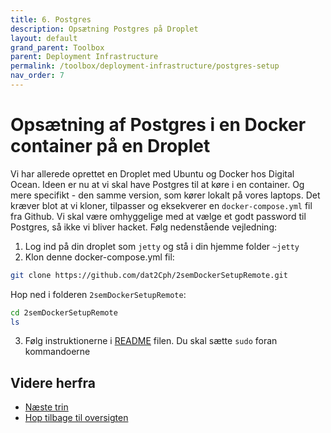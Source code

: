 ```yaml
---
title: 6. Postgres
description: Opsætning Postgres på Droplet
layout: default
grand_parent: Toolbox
parent: Deployment Infrastructure
permalink: /toolbox/deployment-infrastructure/postgres-setup
nav_order: 7
---
```

# Opsætning af Postgres i en Docker container på en Droplet

Vi har allerede oprettet en Droplet med Ubuntu og Docker hos Digital Ocean. Ideen er nu
at vi skal have Postgres til at køre i en container. Og mere specifikt - den samme version,
som kører lokalt på vores laptops. Det kræver blot at vi kloner, tilpasser og eksekverer en `docker-compose.yml` fil fra Github. Vi skal være omhyggelige med at vælge et godt password til Postgres, så ikke vi bliver hacket. Følg nedenstående vejledning:

1. Log ind på din droplet som `jetty` og stå i din hjemme folder `~jetty`
2. Klon denne docker-compose.yml fil:

```bash
git clone https://github.com/dat2Cph/2semDockerSetupRemote.git
```

Hop ned i folderen `2semDockerSetupRemote`:

```bash
cd 2semDockerSetupRemote
ls
```

3. Følg instruktionerne i [README](https://github.com/dat2Cph/2semDockerSetupRemote) filen. Du skal sætte `sudo` foran kommandoerne

## Videre herfra

- [Næste trin](./snapshot.md)
- [Hop tilbage til oversigten](./README.md)

